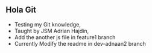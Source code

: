 ## Hola Git

- Testing my Git knowledge,
- Taught by JSM Adrian Hajdin,
- Add the another js file in feature1 branch
- Currently Modify the readme in dev-adnaan2 branch
